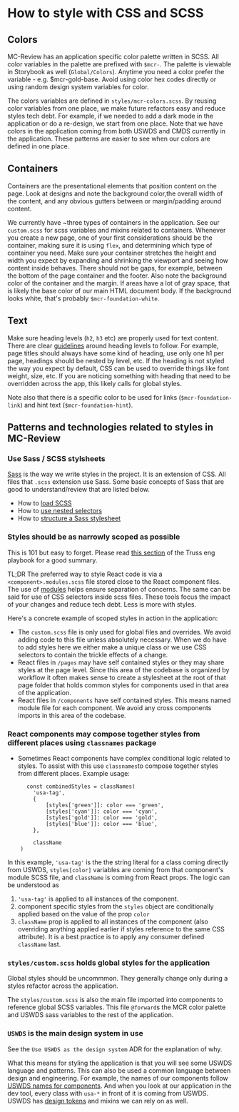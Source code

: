 # How to style with CSS and SCSS

## Colors

MC-Review has an application specific color palette written in SCSS. All color variables in the palette are prefixed with `$mcr-`. The palette is viewable in Storybook as well (`Global/Colors`). Anytime you need a color prefer the variable -  e.g. $mcr-gold-base. Avoid using color hex codes directly or using random design system variables for color.

The colors variables are defined in  `styles/mcr-colors.scss`. By reusing color variables from one place, we make future refactors easy and reduce styles tech debt. For example, if we needed to add a dark mode in the application or do a re-design, we start from one place. Note that we have colors in the application coming from both USWDS and CMDS currently in the application. These patterns are easier to see when our colors are defined in one place.

## Containers

Containers are the presentational elements that position content on the page. Look at designs and note the background color,the overall width of the content, and any obvious gutters between or margin/padding around content.

We currently have ~three types of containers in the application. See our `custom.scss` for scss variables and mixins related to containers. Whenever you create a new page, one of your first considerations should be the container, making sure it is using `flex`, and determining which type of container you need. Make sure your container stretches the height and width you expect by expanding and shrinking the viewport and seeing how content inside behaves. There should not be gaps, for example, between the bottom of the page container and the footer. Also note the background color of the container and the margin. If areas have a lot of gray space, that is likely the base color of our main HTML document body. If the background looks white, that's probably  `$mcr-foundation-white`.

## Text

Make sure heading levels (`h2`, `h3` etc) are properly used for text content. There are clear [guidelines](https://developer.mozilla.org/en-US/docs/Web/HTML/Element/Heading_Elements) around heading levels to follow. For example, page titles should always have some kind of heading, use only one h1 per page, headings should be nested by level, etc. If the heading is not styled the way you expect by default, CSS can be used to override things like font weight, size, etc. If you are noticing something with heading that need to be overridden across the app, this likely calls for global styles.

Note also that there is a specific color to be used for links (`$mcr-foundation-link`) and hint text (`$mcr-foundation-hint`).

## Patterns and technologies related to styles in MC-Review

### Use Sass / SCSS stylsheets

[Sass](https://sass-lang.com/documentation/file.SASS_REFERENCE.html) is the way we write styles in the project. It is an extension of CSS. All files that `.scss` extension use Sass. Some basic concepts of Sass that are good to understand/review that are listed below.

- How to [load SCSS](https://sass-lang.com/documentation/at-rules/use#loading-members)
- How to [use nested selectors](https://sass-lang.com/documentation/style-rules#nesting)
- How to [structure a Sass stylesheet](https://sass-lang.com/documentation/syntax/structure)

### Styles should be as narrowly scoped as possible

This is 101 but easy to forget. Please read [this section](https://github.com/trussworks/Engineering-Playbook/blob/main/docs/web/frontend/developing-ui.md#style-with-css-modules) of the Truss eng playbook for a good summary.

TL;DR The preferred way to style React code is via a  `<component>.modules.scss` file stored close to the React component files. The use of [modules](https://github.com/css-modules/css-modules) helps ensure separation of concerns. The same can be said for use of CSS selectors inside scss files. These tools focus the impact of your changes and reduce tech debt. Less is more with styles.

Here's a concrete example of scoped styles in action in the application:

- The `custom.scss` file is only used for global files  and overrides. We avoid adding code to this file unless absolutely necessary. When we do have to add styles here we either make a unique class or we use CSS selectors to contain the trickle effects of a change.
- React files in  `/pages` may have self contained styles or they may share styles at the page level. Since this area of the codebase is organized by workflow it often makes sense to create a stylesheet at the root of that page folder that holds common styles for components used in that area of the application.
- React files in  `/components` have self contained styles. This means named module file for each component. We avoid any cross components imports in this area of the codebase.

### React components may compose together styles from different places using `classnames` package

- Sometimes React components have complex conditional logic related to styles. To assist with this use `classnames`to compose together styles from different places. Example usage:
  
```react
      const combinedStyles = classNames(
        'usa-tag',
        {
            [styles['green']]: color === 'green',
            [styles['cyan']]: color === 'cyan',
            [styles['gold']]: color === 'gold',
            [styles['blue']]: color === 'blue',
        },

        className
    )
  ````

In this example, `'usa-tag'` is the the string literal for a class coming directly from USWDS, `styles[color]` variables are coming from that component's module SCSS file, and `className` is coming from React props. The logic can be understood as

1. `'usa-tag'` is applied to all instances of the component.
2. component specific styles from the `styles` object are conditionally applied based on the value of the prop `color` 
3. `className` prop is applied to all instances of the component (also overriding anything applied earlier if styles reference to the same CSS attribute). It is a best practice is to apply any consumer defined `className` last.  

### `styles/custom.scss` holds global styles for the application

Global styles should be uncommmon. They generally change only during a styles refactor across the application.

The `styles/custom.scss` is also the main file imported into components to reference global SCSS variables. This file `@forward`s the MCR color palette and USWDS sass variables to the rest of the application.

### `USWDS` is the main design system in use

See the `Use USWDS as the design system` ADR for the explanation of why.

What this means for styling the application is that you will see some USWDS language and patterns. This can also be used a common language between design and engineering. For example, the names of our components follow [USWDS names for components](https://designsystem.digital.gov/components/overview/). And when you look at our application in the dev tool, every class with `usa-*` in front of it is coming from USWDS. USWDS has [design tokens](https://designsystem.digital.gov/design-tokens/) and mixins we can rely on as well.
